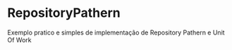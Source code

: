 # RepositoryPathern
Exemplo pratico e simples de implementação de Repository Pathern e Unit Of Work
